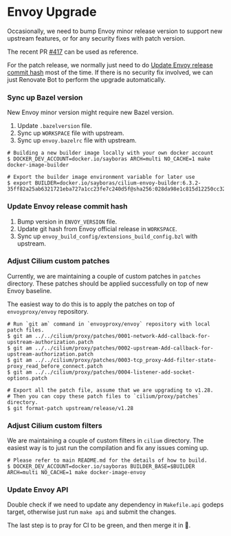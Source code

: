 # Envoy Upgrade

Occasionally, we need to bump Envoy minor release version to support new
upstream features, or for any security fixes with patch version.

The recent PR [#417](https://github.com/cilium/proxy/pull/417) can be used
as reference.

For the patch release, we normally just need to do [Update Envoy release commit hash](#update-envoy-release-commit-hash) most of the time.
If there is no security fix involved, we can just Renovate Bot to perform
the upgrade automatically.

### Sync up Bazel version

New Envoy minor version might require new Bazel version.

1. Update `.bazelversion` file.
2. Sync up `WORKSPACE` file with upstream.
3. Sync up `envoy.bazelrc` file with upstream.

```shell
# Building a new builder image locally with your own docker account
$ DOCKER_DEV_ACCOUNT=docker.io/sayboras ARCH=multi NO_CACHE=1 make docker-image-builder

# Export the builder image environment variable for later use
$ export BUILDER=docker.io/sayboras/cilium-envoy-builder:6.3.2-35ff82a25ab6321721eba727a1cc23fe7c240d5f@sha256:028da98e1c815d12250cc32327f3511016a859a027c0136d1ac7a4a178fbfe41
```

### Update Envoy release commit hash
1. Bump version in `ENVOY_VERSION` file.
2. Update git hash from Envoy official release in `WORKSPACE`.
3. Sync up `envoy_build_config/extensions_build_config.bzl` with upstream.

### Adjust Cilium custom patches

Currently, we are maintaining a couple of custom patches in `patches` directory.
These patches should be applied successfully on top of new Envoy baseline.

The easiest way to do this is to apply the patches on top of `envoyproxy/envoy` repository.

```shell
# Run `git am` command in `envoyproxy/envoy` repository with local patch files.
$ git am ../../cilium/proxy/patches/0001-network-Add-callback-for-upstream-authorization.patch
$ git am ../../cilium/proxy/patches/0002-upstream-Add-callback-for-upstream-authorization.patch
$ git am ../../cilium/proxy/patches/0003-tcp_proxy-Add-filter-state-proxy_read_before_connect.patch
$ git am ../../cilium/proxy/patches/0004-listener-add-socket-options.patch

# Export all the patch file, assume that we are upgrading to v1.28.
# Then you can copy these patch files to `cilium/proxy/patches` directory.
$ git format-patch upstream/release/v1.28
```

### Adjust Cilium custom filters

We are maintaining a couple of custom filters in `cilium` directory. The
easiest way is to just run the compilation and fix any issues coming up.

```shell
# Please refer to main README.md for the details of how to build.
$ DOCKER_DEV_ACCOUNT=docker.io/sayboras BUILDER_BASE=$BUILDER ARCH=multi NO_CACHE=1 make docker-image-envoy
```

### Update Envoy API

Double check if we need to update any dependency in `Makefile.api` godeps target, otherwise
just run `make api` and submit the changes.

The last step is to pray for CI to be green, and then merge it in :pray:.
